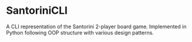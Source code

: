 # SantoriniCLI
A CLI representation of the Santorini 2-player board game.
Implemented in Python following OOP structure with various design patterns.
